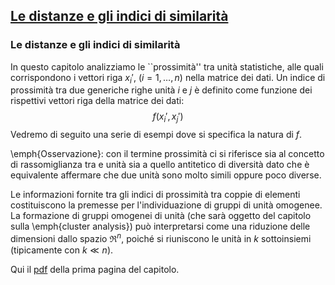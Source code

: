 ## [Le distanze e gli indici di similarità](https://github.com/UniprJRC/DSconMATLAB/tree/main/matlabfiles/capDistanze/Pagina1Distanze.pdf) ##

### Le distanze e gli indici di similarità ###


In questo capitolo analizziamo le ``prossimità'' tra unità statistiche, alle quali corrispondono i vettori riga $x_i'$, $(i=1, \ldots, n)$ nella matrice dei dati. Un indice di prossimità tra due generiche righe unità $i$ e $j$ è definito come funzione dei rispettivi vettori riga della matrice dei dati:
$$
% IP_{ij}=
f(x_i', x_j')
$$
Vedremo di seguito una serie di esempi dove si specifica la natura di $f$.

\emph{Osservazione}: con il termine prossimità ci si riferisce sia al concetto di rassomiglianza tra e unità sia a quello antitetico di diversità dato che è equivalente affermare che due unità sono molto simili oppure poco diverse.

Le informazioni fornite tra gli indici di prossimità tra coppie di elementi costituiscono la premesse per l'individuazione di gruppi di unità omogenee. La formazione di gruppi omogenei di unità (che sarà oggetto del capitolo sulla \emph{cluster analysis}) può interpretarsi come una riduzione delle dimensioni dallo spazio $\Re^n$, poiché si riuniscono le unità in $k$ sottoinsiemi (tipicamente con $k \ll n$).

Qui il [pdf](https://github.com/UniprJRC/DSconMATLAB/tree/main/matlabfiles/capDistanze/Pagina1Distanze.pdf) della prima pagina del capitolo.

